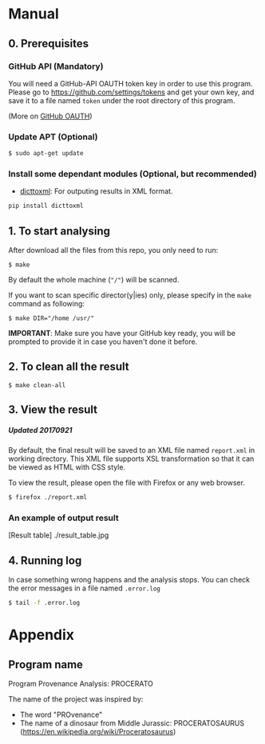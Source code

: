 # Manual
## 0. Prerequisites

### GitHub API (Mandatory)
You will need a GitHub-API OAUTH token key in order to use this program.
Please go to <https://github.com/settings/tokens> and get your own key, and save it to a file named `token` under the root directory of this program.

(More on [GitHub OAUTH](https://developer.github.com/v3/oauth/))

### Update APT (Optional)
```bash
$ sudo apt-get update
```

### Install some dependant modules (Optional, but recommended)

* [dicttoxml](https://pypi.python.org/pypi/dicttoxml): For outputing results in XML format.
```bash
pip install dicttoxml
```

## 1. To start analysing

After download all the files from this repo, you only need to run:

```
$ make
```
By default the whole machine (`"/"`) will be scanned.

If you want to scan specific director(y|ies) only, please specify in the `make` command as following:
```
$ make DIR="/home /usr/"
```

**IMPORTANT**: Make sure you have your GitHub key ready, you will be prompted to provide it in case you haven't done it before.

## 2. To clean all the result

```
$ make clean-all
```

## 3. View the result

##### Updated 20170921
By default, the final result will be saved to an XML file named `report.xml` in working directory.
This XML file supports XSL transformation so that it can be viewed as HTML with CSS style.

To view the result, please open the file with Firefox or any web browser.
```bash
$ firefox ./report.xml
```

### An example of output result

[Result table] ./result_table.jpg

## 4. Running log

In case something wrong happens and the analysis stops. You can check the error messages in a file named `.error.log`
```bash
$ tail -f .error.log
```

# Appendix
## Program name
Program Provenance Analysis: PROCERATO

The name of the project was inspired by:

* The word "PROvenance"
* The name of a dinosaur from Middle Jurassic: PROCERATOSAURUS (https://en.wikipedia.org/wiki/Proceratosaurus)
